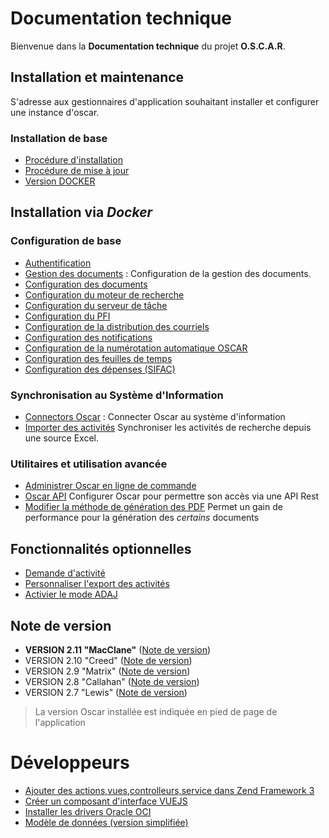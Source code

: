 # Documentation technique

Bienvenue dans la **Documentation technique** du projet **O.S.C.A.R**.


## Installation et maintenance

S'adresse aux gestionnaires d'application souhaitant installer et configurer une instance d'oscar.

### Installation de base

 - [Procédure d'installation](install-prod.md)
 - [Procédure de mise à jour](update.md)
 - [Version DOCKER](../dockerize/README.md)

## Installation via *Docker*

### Configuration de base
 - [Authentification](configuration/config-auth.md)
 - [Gestion des documents](configuration/config-documents.md) : Configuration de la gestion des documents.
 - [Configuration des documents](configuration/config-documents.md)
 - [Configuration du moteur de recherche](configuration/config-elasticsearch.md)
 - [Configuration du serveur de tâche](configuration/config-gearman.md)
 - [Configuration du PFI](configuration/config-pfi.md)
 - [Configuration de la distribution des courriels](configuration/config-mailer.md)
 - [Configuration des notifications](configuration/config-notifications.md)
 - [Configuration de la numérotation automatique OSCAR](configuration/config-numerotation.md)
 - [Configuration des feuilles de temps](timesheet.md)
 - [Configuration des dépenses (SIFAC)](configuration/config-sifac.md)

### Synchronisation au Système d'Information
 - [Connectors Oscar](connectors.md) : Connecter Oscar au système d'information
 - [Importer des activités](activity-import.md) Synchroniser les activités de recherche depuis une source Excel.

### Utilitaires et utilisation avancée
 - [Administrer Oscar en ligne de commande](oscar-commands.md)
 - [Oscar API](config-api.md) Configurer Oscar pour permettre son accès via une API Rest
 - [Modifier la méthode de génération des PDF](configuration/config-docpdf.md) Permet un gain de performance pour la génération des *certains* documents

## Fonctionnalités optionnelles

 - [Demande d'activité](activity-request.md)
 - [Personnaliser l'export des activités](activities-export.md)
 - [Activier le mode ADAJ](adaj.md)

## Note de version
  - **VERSION 2.11 "MacClane"** ([Note de version](versions/version-2.11.md))
  - VERSION 2.10 "Creed" ([Note de version](versions/version-2.10.md))
  - VERSION 2.9 "Matrix" ([Note de version](versions/version-2.9.md))
  - VERSION 2.8 "Callahan" ([Note de version](versions/version-2.8.md))
  - VERSION 2.7 "Lewis" ([Note de version](versions/version-2.7.md))

 > La version Oscar installée est indiquée en pied de page de l'application

# Développeurs

 - [Ajouter des actions,vues,controlleurs,service dans Zend Framework 3](devnote/mvc.md)
 - [Créer un composant d'interface VUEJS](devnote/vuejs.md)
 - [Installer les drivers Oracle OCI](install-oracle-pp.md)
 - [Modèle de données (version simplifiée)](images/oscar-database-simplified.png)
